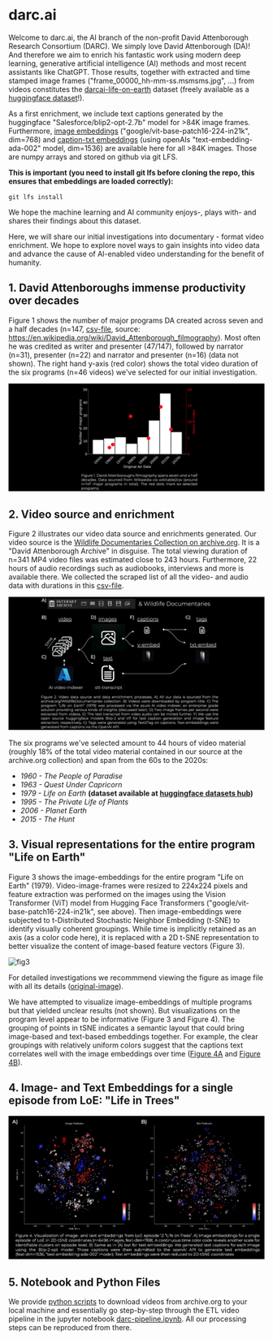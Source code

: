 # darc.ai

Welcome to darc.ai, the AI branch of the non-profit David Attenborough Research Consortium (DARC). We simply love David Attenborough (DA)! And therefore we aim to enrich his fantastic work using modern deep learning, generative artificial intelligence (AI) methods and most recent assistants like ChatGPT. Those results, together with extracted and time stamped image frames ("frame_00000_hh-mm-ss.msmsms.jpg", ...) from videos constitutes the [darcai-life-on-earth](https://huggingface.co/datasets/mikehemberger/darcai-life-on-earth) dataset (freely available as a [huggingface dataset](https://huggingface.co/datasets/mikehemberger/darcai-life-on-earth/viewer/default/train)!).

As a first enrichment, we include text captions generated by the huggingface "Salesforce/blip2-opt-2.7b" model for >84K image frames. Furthermore, [image embeddings](./data/video_image_embeddings_google_vit_base.npy) ("google/vit-base-patch16-224-in21k", dim=768) and [caption-txt embeddings](./data/caption_text_embeddings_openai_ada_002.npy) (using openAIs "text-embedding-ada-002" model, dim=1536) are available here for all >84K images. Those are numpy arrays and stored on github via git LFS.

**This is important (you need to install git lfs before cloning the repo, this ensures that embeddings are loaded correctly):**

```
git lfs install
```

We hope the machine learning and AI community enjoys-, plays with- and shares their findings about this dataset.

Here, we will share our initial investigations into documentary - format video enrichment. We hope to explore novel ways to gain insights into video data and advance the cause of AI-enabled video understanding for the benefit of humanity.

## 1. David Attenboroughs immense productivity over decades

Figure 1 shows the number of major programs DA created across seven and a half decades (n=147, [csv-file](./data/da_filmography_from_wiki.csv), source: https://en.wikipedia.org/wiki/David_Attenborough_filmography). Most often he was credited as writer and presenter (47/147), followed by narrator (n=31), presenter (n=22) and narrator and presenter (n=16) (data not shown). The right hand y-axis (red color) shows the total video duration of the six programs (n=46 videos) we've selected for our initial investigation.

![](./readme-examples/fig1.png)

## 2. Video source and enrichment

Figure 2 illustrates our video data source and enrichments generated. Our video source is the [Wildlife Documentaries Collection on archive.org](https://archive.org/download/WildlifeDocumentaries). It is a "David Attenborough Archive" in disguise. The total viewing duration of n=341 MP4 video files was estimated close to 243 hours. Furthermore, 22 hours of audio recordings such as audiobooks, interviews and more is available there. We collected the scraped list of all the video- and audio data with durations in this [csv-file](./data/darc-iarchive-wldoc-with-vid-durations.csv).

![img](./readme-examples/fig2.png)

The six programs we've selected amount to 44 hours of video material (roughly 18% of the total video material contained in our source at the archive.org collection) and span from the 60s to the 2020s:

- *1960 - The People of Paradise*
- *1963 - Quest Under Capricorn*
- *1979 - Life on Earth* **(dataset available at [huggingface datasets hub](https://huggingface.co/datasets/mikehemberger/darcai-life-on-earth))**
- *1995 - The Private Life of Plants*
- *2006 - Planet Earth*
- *2015 - The Hunt*

## 3. Visual representations for the entire program "Life on Earth"

Figure 3 shows the image-embeddings for the entire program "Life on Earth" (1979). Video-image-frames were resized to 224x224 pixels and feature extraction was performed on the images using the Vision Transformer (ViT) model from Hugging Face Transformers ("google/vit-base-patch16-224-in21k", see above). Then image-embeddings were subjected to t-Distributed Stochastic Neighbor Embedding (t-SNE) to identify visually coherent groupings. While time is implicitly retained as an axis (as a color code here), it is replaced with a 2D t-SNE representation to better visualize the content of image-based feature vectors (Figure 3).

![fig3](https://file+.vscode-resource.vscode-cdn.net/Users/mikehemberger/Documents/vscode/darc-ai/readme-examples/fig3.png)

For detailed investigations we recommmend viewing the figure as image file with all its details ([original-image](./readme-examples/image-embeddings-tsne-time-labeled-ep-12-highlighted_.jpg)).

We have attempted to visualize image-embeddings of multiple programs but that yielded unclear results (not shown). But visualizations on the program level appear to be informative (Figure 3 and Figure 4). The grouping of points in tSNE indicates a semantic layout that could bring image-based and text-based embeddings together. For example, the clear groupings with relatively uniform colors suggest that the captions text correlates well with the image embeddings over time ([Figure 4A](./readme-examples/image-embeddings-tsne-time-color-code_.jpg) and [Figure 4B](./readme-examples/text-embeddings-tsne-time-color-code_.jpg)).

## 4. Image- and Text Embeddings for a single episode from LoE: "Life in Trees"

![fig4](./readme-examples/fig4.png)

## 5. Notebook and Python Files

We provide [python scripts](./scripts/) to download videos from archive.org to your local machine and essentially go step-by-step through the ETL video pipeline in the jupyter notebook [darc-pipeline.ipynb](./darc-pipeline.ipynb). All our processing steps can be reproduced from there.

